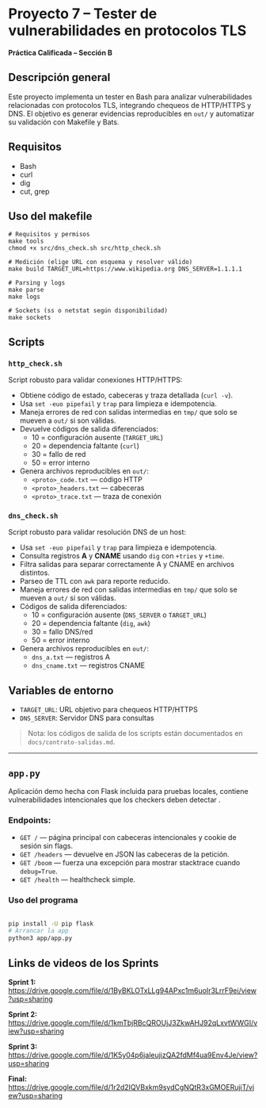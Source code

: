 # Proyecto 7 – Tester de vulnerabilidades en protocolos TLS

**Práctica Calificada – Sección B**

## Descripción general
Este proyecto implementa un tester en Bash para analizar vulnerabilidades relacionadas con protocolos TLS, integrando chequeos de HTTP/HTTPS y DNS. El objetivo es generar evidencias reproducibles en `out/` y automatizar su validación con Makefile y Bats.

## Requisitos
- Bash
- curl
- dig
- cut, grep


## Uso del makefile

```
# Requisitos y permisos
make tools
chmod +x src/dns_check.sh src/http_check.sh

# Medición (elige URL con esquema y resolver válido)
make build TARGET_URL=https://www.wikipedia.org DNS_SERVER=1.1.1.1

# Parsing y logs
make parse
make logs

# Sockets (ss o netstat según disponibilidad)
make sockets
```

## Scripts

### `http_check.sh`

Script robusto para validar conexiones HTTP/HTTPS:
- Obtiene código de estado, cabeceras y traza detallada (`curl -v`).
- Usa `set -euo pipefail` y `trap` para limpieza e idempotencia.
- Maneja errores de red con salidas intermedias en `tmp/` que solo se mueven a `out/` si son válidas.
- Devuelve códigos de salida diferenciados:
  - 10 = configuración ausente (`TARGET_URL`)
  - 20 = dependencia faltante (`curl`)
  - 30 = fallo de red
  - 50 = error interno
- Genera archivos reproducibles en `out/`:
  - `<proto>_code.txt` — código HTTP
  - `<proto>_headers.txt` — cabeceras
  - `<proto>_trace.txt` — traza de conexión

### `dns_check.sh`

Script robusto para validar resolución DNS de un host:
- Usa `set -euo pipefail` y `trap` para limpieza e idempotencia.
- Consulta registros **A** y **CNAME** usando `dig` con `+tries` y `+time`.
- Filtra salidas para separar correctamente A y CNAME en archivos distintos.
- Parseo de TTL con `awk` para reporte reducido.
- Maneja errores de red con salidas intermedias en `tmp/` que solo se mueven a `out/` si son válidas.
- Códigos de salida diferenciados:
  - 10 = configuración ausente (`DNS_SERVER` o `TARGET_URL`)
  - 20 = dependencia faltante (`dig`, `awk`)
  - 30 = fallo DNS/red
  - 50 = error interno
- Genera archivos reproducibles en `out/`:
  - `dns_a.txt` — registros A
  - `dns_cname.txt` — registros CNAME

## Variables de entorno

- `TARGET_URL`: URL objetivo para chequeos HTTP/HTTPS
- `DNS_SERVER`: Servidor DNS para consultas

> Nota: los códigos de salida de los scripts están documentados en `docs/contrato-salidas.md`.
---

## `app.py`

Aplicación demo hecha con Flask incluida para pruebas locales, contiene vulnerabilidades intencionales que los checkers deben detectar .

### Endpoints:
  - `GET /` — página principal con cabeceras intencionales y cookie de sesión sin flags.
  - `GET /headers` — devuelve en JSON las cabeceras de la petición.
  - `GET /boom` — fuerza una excepción para mostrar stacktrace cuando `debug=True`.
  - `GET /health` — healthcheck simple.


### Uso del programa
```bash

pip install -U pip flask
# Arrancar la app 
python3 app/app.py
```
## Links de videos de los Sprints
**Sprint 1:** https://drive.google.com/file/d/1ByBKLOTxLLg94APxc1m6uoIr3LrrF9ei/view?usp=sharing

**Sprint 2:** https://drive.google.com/file/d/1kmTbjRBcQROUjJ3ZkwAHJ92qLxvtWWGI/view?usp=sharing

**Sprint 3:** https://drive.google.com/file/d/1K5y04p6jaleujizQA2fdMf4ua9Env4Je/view?usp=sharing

**Final:** https://drive.google.com/file/d/1r2d2IQVBxkm9sydCgNQtR3xGMOERujiT/view?usp=sharing 